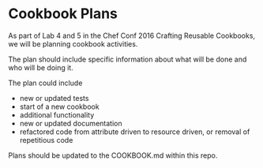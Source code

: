 # Cookbook Plans

As part of Lab 4 and 5 in the Chef Conf 2016 Crafting Reusable Cookbooks, we will be planning cookbook activities.

The plan should include specific information about what will be done and who will be doing it.

The plan could include
 * new or updated tests
 * start of a new cookbook
 * additional functionality
 * new or updated documentation
 * refactored code from attribute driven to resource driven, or removal of repetitious code

Plans should be updated to the COOKBOOK.md within this repo.
